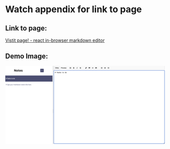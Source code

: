 # Watch appendix for link to page

## Link to page: 

[Vistit page! - react in-browser markdown editor](https://idyllic-flan-70273d.netlify.app) 

## Demo Image:

![demo](./images/react-broswer-mde.png)


